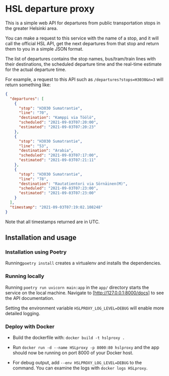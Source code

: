 
# HSL departure proxy

This is a simple web API for departures from public 
transportation stops in the greater Helsinki area.

You can make a request to this service with the name of a stop,
and it will call the official HSL API, get the next departures
from that stop and return them to you in a simple JSON format.

The list of departures contains the stop names, bus/tram/train
lines with their destinations, the scheduled departure time
and the real-time estimate for the actual departure time.

For example, a request to this API such as `/departures?stops=H3030&n=3`
will return something like:

```json
{
  "departures": [
    {
      "stop": "H3030 Sumatrantie",
      "line": "70",
      "destination": "Kamppi via Töölö",
      "scheduled": "2021-09-03T07:20:00",
      "estimated": "2021-09-03T07:20:23"
    },
    {
      "stop": "H3030 Sumatrantie",
      "line": "53",
      "destination": "Arabia",
      "scheduled": "2021-09-03T07:17:00",
      "estimated": "2021-09-03T07:21:11"
    },
    {
      "stop": "H3030 Sumatrantie",
      "line": "78",
      "destination": "Rautatientori via Sörnäinen(M)",
      "scheduled": "2021-09-03T07:23:00",
      "estimated": "2021-09-03T07:23:00"
    }
  ],
  "timestamp": "2021-09-03T07:19:02.108248"
}
```

Note that all timestamps returned are in UTC.


## Installation and usage

### Installation using Poetry

Running`poetry install` creates a virtualenv and installs
the dependencies.

### Running locally

Running `poetry run uvicorn main:app` in the `app/` directory starts
the service on the  local machine. Navigate to 
[http://127.0.0.1:8000/docs] to see the API documentation.

Setting the environment variable `HSLPROXY_LOG_LEVEL=DEBUG` will
enable more detailed logging.

### Deploy with Docker 

- Build the dockerfile with: `docker build -t hslproxy .`

- Run `docker run -d --name HSLproxy -p 8000:80 hslproxy`
  and the app should now be running on port 8000 of your Docker host.

- For debug output, add `--env HSLPROXY_LOG_LEVEL=DEBUG` to the command.
  You can examine the logs with `docker logs HSLproxy`.
